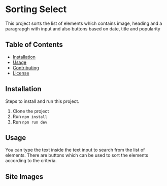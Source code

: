 
# Sorting Select

This project sorts the list of elements which contains image, heading and a paragrapgh with input and also buttons based on date, title and popularity

## Table of Contents

- [Installation](#installation)
- [Usage](#usage)
- [Contributing](#contributing)
- [License](#license)

## Installation

Steps to install and run this project.<br>
1. Clone the project<br>
2. Run `npm install`<br>
3. Run `npm run dev`<br>

## Usage

You can type the text inside the text input to search from the list of elements. There are buttons which can be used to sort the elements according to the criteria.

## Site Images
![]()

